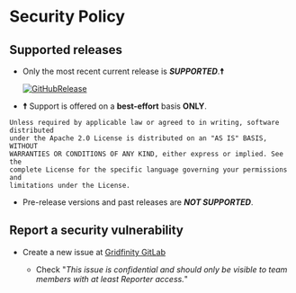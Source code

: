 # Security Policy

## Supported releases

- Only the most recent current release is **_SUPPORTED_**.**☨**

  [![GitHubRelease](https://img.shields.io/github/release/gridfinity/gfpsgo.svg)](https://gitlab.gridfinity.com/go/gfpsgo/-/releases)

- **☨** Support is offered on a **best-effort** basis **ONLY**.

```text
Unless required by applicable law or agreed to in writing, software distributed
under the Apache 2.0 License is distributed on an "AS IS" BASIS, WITHOUT
WARRANTIES OR CONDITIONS OF ANY KIND, either express or implied. See the
complete License for the specific language governing your permissions and
limitations under the License.
```

- Pre-release versions and past releases are **_NOT SUPPORTED_**.

## Report a security vulnerability

- Create a new issue at
  [Gridfinity GitLab](https://gitlab.gridfinity.com/gridfinity/go/gfpsgo/-/issues)

  - Check "_This issue is confidential and should only be visible to team
    members with at least Reporter access._"
